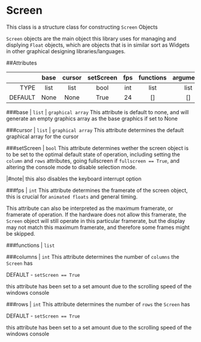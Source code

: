 # Screen

This class is a structure class for constructing `Screen` Objects

`Screen` objects are the main object this library uses for managing and displying `Float` objects, 
which are objects that is in similar sort as Widgets in other graphical designing libraries/languages.

##Attributes

|  | base | cursor | setScreen | fps | functions | arguments | columns | rows | fullscreen | scrollSensitivity |
|-:|:----:|:------:|:---------:|:---:|:---------:|:---------:|:-------:|:----:|:----------:|:-----------------:|
|TYPE| list | list | bool | int | list | list | int | int | bool | int |
|DEFAULT| None | None | True | 24 | [] | [] | 0 | 0 | True | 1 |

###base | `list` | `graphical array`
This attribute is default to none, and will generate an empty graphics array as the base graphics if set to None

###cursor | `list` | `graphical array`
This attribute determines the default graphical array for the cursor

###setScreen | `bool`
This attribute determines wether the screen object is to be set to the optimal default state of operation, 
including setting the `column` and `rows` attributes, going fullscreen if `fullscreen == True`, and altering 
the console mode to disable selection mode. 

|#note|  this also disables the keyboard interrupt option

###fps | `int`
This attribute determines the framerate of the screen object, this is crucial for `animated floats` and general timing.

This attribute can also be interpreted as the maximum framerate, or framerate of operation. If the hardware does not allow this framerate,
the `Screen` object will still operate in this particular framerate, but the display may not match this maximum framerate, and therefore some frames 
might be skipped.  

###functions | `list`



###columns | `int`
This attribute determines the number of `columns` the `Screen` has

DEFAULT - `setScreen == True`

this attribute has been set to a set amount due to the scrolling speed of the windows console

###rows | `int`
This attribute determines the number of `rows` the `Screen` has

DEFAULT - `setScreen == True`

this attribute has been set to a set amount due to the scrolling speed of the windows console

